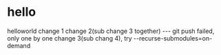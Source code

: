 # hello
helloworld
change 1
change 2(sub change 3 together) --- git push failed, only one by one
change 3(sub chang 4), try --recurse-submodules=on-demand

